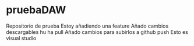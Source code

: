 # pruebaDAW
Repositorio de prueba
Estoy añadiendo una feature
Añado cambios descargables hu ha pull
Añado cambios para subirlos a github push
Esto es visual studio
